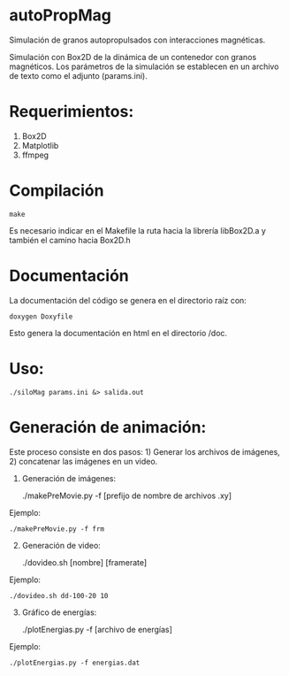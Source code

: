 # autoPropMag

Simulación de granos autopropulsados con interacciones magnéticas.


Simulación con Box2D de la dinámica de un contenedor con granos magnéticos.
Los parámetros de la simulación se establecen en un archivo de texto como 
el adjunto (params.ini). 

# Requerimientos:
1. Box2D
2. Matplotlib
3. ffmpeg

# Compilación
    make
Es necesario indicar en el Makefile la ruta hacia la librería libBox2D.a y
también el camino hacia Box2D.h

# Documentación
La documentación del código se genera en el directorio raíz con:

    doxygen Doxyfile

Esto genera la documentación en html en el directorio /doc.

# Uso:
    ./siloMag params.ini &> salida.out

# Generación de animación:
Este proceso consiste en dos pasos: 1) Generar los archivos de imágenes, 
2) concatenar las imágenes en un video.

1. Generación de imágenes:

    ./makePreMovie.py -f [prefijo de nombre de archivos .xy]

Ejemplo:

    ./makePreMovie.py -f frm

2. Generación de video:

    ./dovideo.sh [nombre] [framerate]

Ejemplo:

    ./dovideo.sh dd-100-20 10

3. Gráfico de energías:

    ./plotEnergias.py -f [archivo de energías]

Ejemplo:

    ./plotEnergias.py -f energias.dat
